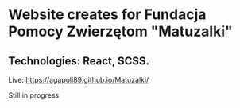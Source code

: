 # Website creates for Fundacja Pomocy Zwierzętom "Matuzalki"

## Technologies: React, SCSS.

Live: https://agapoli89.github.io/Matuzalki/

Still in progress

